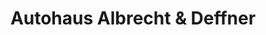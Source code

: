 ---
title: "Autohaus Albrecht & Deffner"
url: /stuttgart/autohaus-albrecht-und-deffner/
shop: Autohaus
---